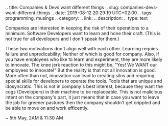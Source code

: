 .. title: Companies & Devs want different things
.. slug: companies-devs-want-different-things
.. date: 2019-08-12 20:29:19 UTC+02:00
.. tags: programming, musings
.. category: 
.. link: 
.. description: 
.. type: text

Companies are interested in keeping the risk of their operations to a minimum.
Software Developers want to learn and hone their craft. (This is not true for all developers and I don't speak for them.)

These two motivations don't align well with each other. Learning requies failure and unpredicability; Neither of which is good for company.
Also, if you have employees who like to learn and experiment, they are more likely to innovate.
The knee jerk reaction to this might be, "Yes! We WANT our employees to innovate!" But the reality is that not all innovation is good.
More often than not, innovation can lead to creating silos and requiring special skills for developers to operate the tools.
Tools that are unique and idosyncratic. This is not in company's best interest, because they want the cogs (Developers) in their machine
to be replaceable. This is not malicious intent on the company's part, it just means that in case you want to leave the job for greener pastures
then the company shouldn't get crippled and be able to move on and work efficently.


~ 5th May, 2AM & 11:30 AM

